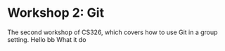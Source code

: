 # Workshop 2: Git


The second workshop of CS326, which covers how to use Git in a group setting.
Hello bb What it do
